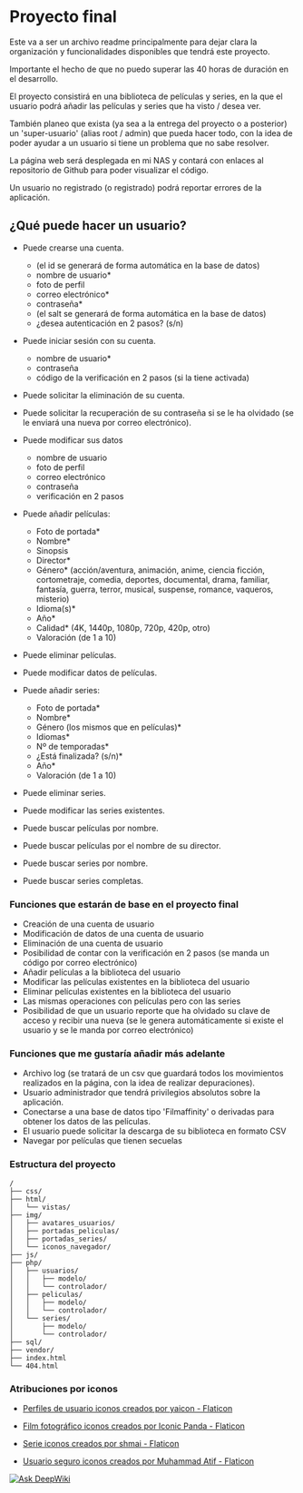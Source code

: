 # Proyecto final 
Este va a ser un archivo readme principalmente para dejar clara la organización y funcionalidades disponibles que tendrá este proyecto.

Importante el hecho de que no puedo superar las 40 horas de duración en el desarrollo.

El proyecto consistirá en una biblioteca de películas y series, en la que el usuario podrá añadir las películas y series que ha visto / desea ver.

También planeo que exista (ya sea a la entrega del proyecto o a posterior) un 'super-usuario' (alias root / admin) que pueda hacer todo, con la idea de poder ayudar a un usuario si tiene un problema que no sabe resolver.

La página web será desplegada en mi NAS y contará con enlaces al repositorio de Github para poder visualizar el código.

Un usuario no registrado (o registrado) podrá reportar errores de la aplicación.

## ¿Qué puede hacer un usuario?
- Puede crearse una cuenta.
    - (el id se generará de forma automática en la base de datos)
    - nombre de usuario*
    - foto de perfil
    - correo electrónico*
    - contraseña*
    - (el salt se generará de forma automática en la base de datos)
    - ¿desea autenticación en 2 pasos? (s/n)

- Puede iniciar sesión con su cuenta.
    - nombre de usuario*
    - contraseña
    - código de la verificación en 2 pasos (si la tiene activada)

- Puede solicitar la eliminación de su cuenta.

- Puede solicitar la recuperación de su contraseña si se le ha olvidado (se le enviará una nueva por correo electrónico).

- Puede modificar sus datos
    - nombre de usuario
    - foto de perfil
    - correo electrónico
    - contraseña
    - verificación en 2 pasos

- Puede añadir películas:
    - Foto de portada*
    - Nombre*
    - Sinopsis
    - Director*
    - Género* (acción/aventura, animación, anime, ciencia ficción, cortometraje, comedia, deportes, documental, drama, familiar, fantasía, guerra, terror, musical, suspense, romance, vaqueros, misterio)
    - Idioma(s)*
    - Año*
    - Calidad* (4K, 1440p, 1080p, 720p, 420p, otro)
    - Valoración (de 1 a 10)

- Puede eliminar películas.
- Puede modificar datos de películas.

- Puede añadir series:
    - Foto de portada*
    - Nombre*
    - Género (los mismos que en películas)*
    - Idiomas*
    - Nº de temporadas*
    - ¿Está finalizada? (s/n)*
    - Año*
    - Valoración (de 1 a 10)

- Puede eliminar series.
- Puede modificar las series existentes.

- Puede buscar películas por nombre.
- Puede buscar películas por el nombre de su director.
- Puede buscar series por nombre.
- Puede buscar series completas.

### Funciones que estarán de base en el proyecto final
- Creación de una cuenta de usuario
- Modificación de datos de una cuenta de usuario
- Eliminación de una cuenta de usuario
- Posibilidad de contar con la verificación en 2 pasos (se manda un código por correo electrónico)
- Añadir películas a la biblioteca del usuario
- Modificar las películas existentes en la biblioteca del usuario
- Eliminar películas existentes en la biblioteca del usuario
- Las mismas operaciones con películas pero con las series
- Posibilidad de que un usuario reporte que ha olvidado su clave de acceso y recibir una nueva (se le genera automáticamente si existe el usuario y se le manda por correo electrónico)

### Funciones que me gustaría añadir más adelante
- Archivo log (se tratará de un csv que guardará todos los movimientos realizados en la página, con la idea de realizar depuraciones).
- Usuario administrador que tendrá privilegios absolutos sobre la aplicación.
- Conectarse a una base de datos tipo 'Filmaffinity' o derivadas para obtener los datos de las películas.
- El usuario puede solicitar la descarga de su biblioteca en formato CSV
- Navegar por películas que tienen secuelas

### Estructura del proyecto
```
/
├── css/
├── html/
│   └── vistas/
├── img/
│   ├── avatares_usuarios/
│   ├── portadas_peliculas/
│   ├── portadas_series/
│   └── iconos_navegador/
├── js/
├── php/
│   ├── usuarios/
│   │   ├── modelo/
│   │   └── controlador/
│   ├── peliculas/
│   │   ├── modelo/
│   │   └── controlador/
│   └── series/
│       ├── modelo/
│       └── controlador/
├── sql/
├── vendor/
├── index.html
└── 404.html
```

### Atribuciones por iconos
- <a href="https://www.flaticon.es/iconos-gratis/perfiles-de-usuario" title="perfiles de usuario iconos">Perfiles de usuario iconos creados por yaicon - Flaticon</a>

- <a href="https://www.flaticon.es/iconos-gratis/film-fotografico" title="film fotográfico iconos">Film fotográfico iconos creados por Iconic Panda - Flaticon</a>

- <a href="https://www.flaticon.es/iconos-gratis/serie" title="serie iconos">Serie iconos creados por shmai - Flaticon</a>

- <a href="https://www.flaticon.es/iconos-gratis/usuario-seguro" title="usuario seguro iconos">Usuario seguro iconos creados por Muhammad Atif - Flaticon</a>

[![Ask DeepWiki](https://deepwiki.com/badge.svg)](https://deepwiki.com/alockgoy/proyecto_final_2daw)